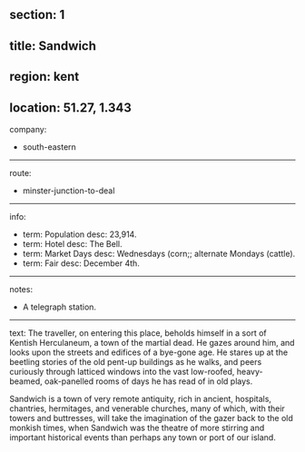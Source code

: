 section: 1
----
title: Sandwich
----
region: kent
----
location: 51.27, 1.343
----
company:
- south-eastern
----
route:
- minster-junction-to-deal
----
info:
- term: Population
  desc: 23,914.
- term: Hotel
  desc: The Bell.
- term: Market Days
  desc: Wednesdays (corn;; alternate Mondays (cattle).
- term: Fair
  desc: December 4th.
----
notes:
- A telegraph station.
----
text: The traveller, on entering this place, beholds himself in a sort of Kentish Herculaneum, a town of the martial dead. He gazes around him, and looks upon the streets and edifices of a bye-gone age. He stares up at the beetling stories of the old pent-up buildings as he walks, and peers curiously through latticed windows into the vast low-roofed, heavy-beamed, oak-panelled rooms of days he has read of in old plays.

Sandwich is a town of very remote antiquity, rich in ancient, hospitals, chantries, hermitages, and venerable churches, many of which, with their towers and buttresses, will take the imagination of the gazer back to the old monkish times, when Sandwich was the theatre of more stirring and important historical events than perhaps any town or port of our island.
